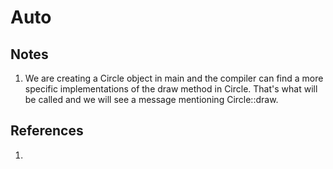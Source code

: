 # Auto

## Notes
1. We are creating a Circle object in main and the compiler can find a more specific implementations of the draw method in Circle. That's what will be called and we will see a message mentioning Circle::draw.


## References

1. 

